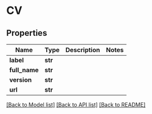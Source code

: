 # CV

## Properties
Name | Type | Description | Notes
------------ | ------------- | ------------- | -------------
**label** | **str** |  | 
**full_name** | **str** |  | 
**version** | **str** |  | 
**url** | **str** |  | 

[[Back to Model list]](../README.md#documentation-for-models) [[Back to API list]](../README.md#documentation-for-api-endpoints) [[Back to README]](../README.md)


